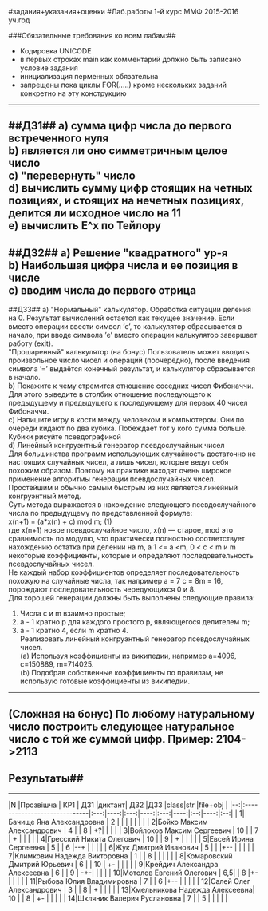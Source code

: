 #задания+указания+оценки
#Лаб.работы 1-й курс ММФ 2015-2016 уч.год

###Обязательные требования ко всем лабам:##  
* Кодировка UNICODE   
* в первых строках main как комментарий должно быть записано условие задания   
* инициализация перменных обязательна  
* запрещены пока циклы FOR(.....) кроме нескольких заданий конкретно на эту конструкцию  
---
##ДЗ1##
a) сумма цифр числа до первого встреченного нуля  
b) является ли оно симметричным целое число   
c) "перевернуть" число  
d) вычислить сумму цифр стоящих на четных позициях, и стоящих на нечетных позициях, делится ли исходное число на 11  
e) вычислить E^x по Тейлору  
---
##ДЗ2##
a) Решение "квадратного" ур-я  
b) Наибольшая цифра числа и ее позиция в числе  
c) вводим числа до первого отрица  
---
##ДЗ3##
a) "Нормальный" калькулятор. Обработка ситуации деления на 0. Результат вычислений остается как текущее значение. Если вместо операции ввести символ ’c’, то калькулятор сбрасывается в начало, при вводе символа ’e’ вместо операции калькулятор завершает работу (exit).   
"Прошаренный" калькулятор (на бонус) Пользователь может вводить произвольное число чисел и операций (поочерёдно), после введения символа ’=’ выдаётся конечный результат, и калькулятор сбрасывается в начало.  
b) Покажите к чему стремится отношение соседних чисел Фибоначчи. Для этого выведите в столбик отношение последующего к предыдущему и предыдущего к последующему для первых 40 чисел Фибоначчи.  
c) Напишите игру в кости между человеком и компьютером. Они по очереди кидают по два кубика. Побеждает тот у кого сумма больше. Кубики рисуйте псевдографикой  
d) Линейный конгруэнтный генератор псевдослучайных чисел  
Для большинства программ использующих случайность достаточно не настоящих случайных чисел, а лишь чисел, которые ведут себя похожим образом. Поэтому на практике находят очень широкое применение алгоритмы генерации псевдослучайных чисел. Простейшим и обычно самым быстрым из них является линейный конгруэнтный метод.  
Суть метода выражается в нахождение следующего псевдослучайного числа по предыдущему по представленной формуле:  
x(n+1) = (a*x(n) + c) mod m; (1)  
где x(n+1) новое псевдослучайное число, x(n) — старое, mod это сравнимость по модулю, что практически полностью соответствует нахождению остатка при делении на m, а 1 <= a <m, 0 < c < m и m некоторые коэффициенты, которые и определяют последовательность
псевдослучайных чисел.  
Не каждый набор коэффициентов определяет последовательность похожую на случайные числа, так например a = 7 c = 8m = 16, порождают последовательность чередующихся 0 и 8.  
Для хорошей генерации должны быть выполнены следующие правила:  
1. Числа c и m взаимно простые;  
2. a - 1 кратно p для каждого простого p, являющегося делителем m;  
3. a - 1 кратно 4, если m кратно 4.  
Реализовать линейный конгруэнтный генератор псевдослучайных чисел.  
(a) Используя коэффициенты из википедии, например a=4096, c=150889, m=714025.  
(b) Подобрав собственные коэффициенты по правилам, не использую готовые коэффициенты из википедии.  
---
(Сложная на бонус) По любому натуральному число построить следующее натуральное число с той же суммой цифр. Пример: 2104->2113
---
## Результаты##
--------------------------------------
|N  |Прозвішча                     | КР1 | ДЗ1 |диктант| ДЗ2 |ДЗ3 |class|str |file+obj  |
|--:|:-----------------------------|:---:|----:|:---:|----:|:---:|----:|:--:|----:|:--:|
|  1|Бачище Яна Александровна      |  2  |     |     |     |    |     |    |
|  2|Бойко Максим Александрович    |  4  |     |  8  |   +?|    |     |    |
|  3|Войлоков Максим Сергеевич     |  10 |     |  7   |  +  |    |     |    |
|  4|Гресский Никита Олегович      |  10 |     |  9  |  +  |    |     |    |
|  5|Евсей Ирина Сергеевна         |  5  |     |  6  |--+  |    |     |    |
|  6|Жук Дмитрий Иванович          |  5  |     |     |+--  |    |     |    |
|  7|Климкович Надежда Викторовна  |  1  |     |  8  |     |    |     |    |
|  8|Комаровский Дмитрий Юрьевич   |  6  |     |  10 |  +- |    |     |    |
|  9|Крейдич Александра Алексеевна |  6  |     |  9  | -+-|    |     |    |
| 10|Мотолов Евгений Олегович      |  6,5|     |  8  |+-   |    |     |    | 
| 11|Рыбова Юлия Владимировна      |  7  |     |  6  |+--  |    |     |    |
| 12|Салей Олег Александрович      |  3  |     |  8  |  +  |    |     |    |
| 13|Хмельникова Надежда Алексеевна|  10 |     |  8  | +-   |    |     |    |
| 14|Шкляник Валерия Руслановна    |  7  |     |  5  |     |    |     |    |
